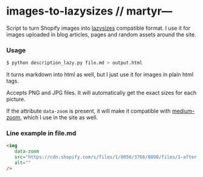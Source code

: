 # images-to-lazysizes // martyr⁠—

Script to turn Shopify images into [lazysizes](https://github.com/aFarkas/lazysizes) compatible format. I use it for images uploaded in blog articles, pages and random assets around the site.

### Usage

```bash
$ python description_lazy.py file.md > output.html
```

It turns markdown into html as well, but I just use it for images in plain html tags.

Accepts PNG and JPG files. It will automatically get the exact sizes for each picture.

If the attribute `data-zoom` is present, it will make it compatible with [medium-zoom](https://github.com/francoischalifour/medium-zoom), which I use in the site as well.

### Line example in file.md

```html
<img
   data-zoom
   src="https://cdn.shopify.com/s/files/1/0056/3766/8898/files/1-after.jpg?v=1652451658"
   alt=""
/>
```
